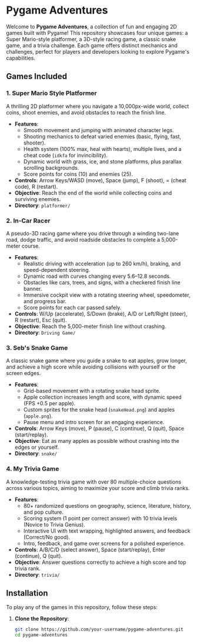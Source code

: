 # Pygame Adventures

Welcome to **Pygame Adventures**, a collection of fun and engaging 2D games built with Pygame! This repository showcases four unique games: a Super Mario-style platformer, a 3D-style racing game, a classic snake game, and a trivia challenge. Each game offers distinct mechanics and challenges, perfect for players and developers looking to explore Pygame's capabilities.

## Games Included

### 1. Super Mario Style Platformer
A thrilling 2D platformer where you navigate a 10,000px-wide world, collect coins, shoot enemies, and avoid obstacles to reach the finish line.

- **Features**: 
  - Smooth movement and jumping with animated character legs.
  - Shooting mechanics to defeat varied enemies (basic, flying, fast, shooter).
  - Health system (100% max, heal with hearts), multiple lives, and a cheat code (`idkfa` for invincibility).
  - Dynamic world with grass, ice, and stone platforms, plus parallax scrolling backgrounds.
  - Score points for coins (10) and enemies (25).
- **Controls**: Arrow Keys/WASD (move), Space (jump), F (shoot), = (cheat code), R (restart).
- **Objective**: Reach the end of the world while collecting coins and surviving enemies.
- **Directory**: `platformer/`

### 2. In-Car Racer
A pseudo-3D racing game where you drive through a winding two-lane road, dodge traffic, and avoid roadside obstacles to complete a 5,000-meter course.

- **Features**:
  - Realistic driving with acceleration (up to 260 km/h), braking, and speed-dependent steering.
  - Dynamic road with curves changing every 5.6–12.8 seconds.
  - Obstacles like cars, trees, and signs, with a checkered finish line banner.
  - Immersive cockpit view with a rotating steering wheel, speedometer, and progress bar.
  - Score points for each car passed safely.
- **Controls**: W/Up (accelerate), S/Down (brake), A/D or Left/Right (steer), R (restart), Esc (quit).
- **Objective**: Reach the 5,000-meter finish line without crashing.
- **Directory**: `Driving Game/`

### 3. Seb's Snake Game
A classic snake game where you guide a snake to eat apples, grow longer, and achieve a high score while avoiding collisions with yourself or the screen edges.

- **Features**:
  - Grid-based movement with a rotating snake head sprite.
  - Apple collection increases length and score, with dynamic speed (FPS +0.5 per apple).
  - Custom sprites for the snake head (`snakeHead.png`) and apples (`apple.png`).
  - Pause menu and intro screen for an engaging experience.
- **Controls**: Arrow Keys (move), P (pause), C (continue), Q (quit), Space (start/replay).
- **Objective**: Eat as many apples as possible without crashing into the edges or yourself.
- **Directory**: `snake/`

### 4. My Trivia Game
A knowledge-testing trivia game with over 80 multiple-choice questions across various topics, aiming to maximize your score and climb trivia ranks.

- **Features**:
  - 80+ randomized questions on geography, science, literature, history, and pop culture.
  - Scoring system (1 point per correct answer) with 10 trivia levels (Novice to Trivia Genius).
  - Interactive UI with text wrapping, highlighted answers, and feedback (Correct/No good).
  - Intro, feedback, and game over screens for a polished experience.
- **Controls**: A/B/C/D (select answer), Space (start/replay), Enter (continue), Q (quit).
- **Objective**: Answer questions correctly to achieve a high score and top trivia rank.
- **Directory**: `trivia/`

## Installation

To play any of the games in this repository, follow these steps:

1. **Clone the Repository**:
   ```bash
   git clone https://github.com/your-username/pygame-adventures.git
   cd pygame-adventures
